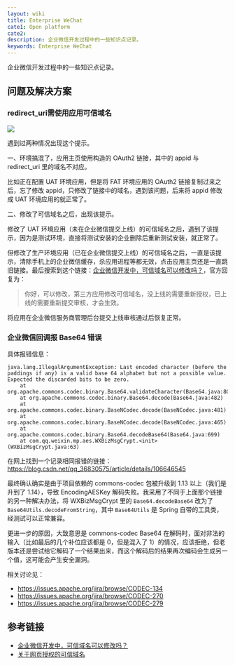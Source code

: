 ```yaml
---
layout: wiki
title: Enterprise WeChat
cate1: Open platform
cate2:
description: 企业微信开发过程中的一些知识点记录。
keywords: Enterprise WeChat
---
```


企业微信开发过程中的一些知识点记录。

## 问题及解决方案

### redirect_uri需使用应用可信域名

![](/images/wiki/wxwork-redirect-uri.jpg)

遇到过两种情况出现这个提示。

一、环境搞混了，应用主页使用构造的 OAuth2 链接，其中的 appid 与 redirect_uri 里的域名不对应。

比如正在配置 UAT 环境应用，但是将 FAT 环境应用的 OAuth2 链接复制过来之后，忘了修改 appid，只修改了链接中的域名，遇到该问题，后来将 appid 修改成 UAT 环境应用的就正常了。

二、修改了可信域名之后，出现该提示。

修改了 UAT 环境应用（未在企业微信提交上线）的可信域名之后，遇到了该提示，因为是测试环境，直接将测试安装的企业删除后重新测试安装，就正常了。

但修改了生产环境应用（已在企业微信提交上线）的可信域名之后，一直是该提示，清除手机上的企业微信缓存，杀应用进程等都无效，点击应用主页还是一直跳旧链接。最后搜索到这个链接：[企业微信开发中，可信域名可以修改吗？][1]，官方回复为：

> 你好，可以修改，第三方应用修改可信域名，没上线的需要重新授权，已上线的需要重新提交审核，才会生效。

将应用在企业微信服务商管理后台提交上线审核通过后恢复正常。

### 企业微信回调报 Base64 错误

具体报错信息：

```
java.lang.IllegalArgumentException: Last encoded character (before the paddings if any) is a valid base 64 alphabet but not a possible value. Expected the discarded bits to be zero.
	at org.apache.commons.codec.binary.Base64.validateCharacter(Base64.java:803)
	at org.apache.commons.codec.binary.Base64.decode(Base64.java:482)
	at org.apache.commons.codec.binary.BaseNCodec.decode(BaseNCodec.java:481)
	at org.apache.commons.codec.binary.BaseNCodec.decode(BaseNCodec.java:465)
	at org.apache.commons.codec.binary.Base64.decodeBase64(Base64.java:699)
	at com.qq.weixin.mp.aes.WXBizMsgCrypt.<init>(WXBizMsgCrypt.java:63)
```

在网上找到一个记录相同报错的链接：<https://blog.csdn.net/qq_36830575/article/details/106646545>

最终确认确实是由于项目依赖的 commons-codec 包被升级到 1.13 以上（我们是升到了 1.14），导致 EncodingAESKey 解码失败。我采用了不同于上面那个链接的另一种解决办法，将 WXBizMsgCrypt 里的 `Base64.decodeBase64` 改为了 `Base64Utils.decodeFromString`，其中 `Base64Utils` 是 Spring 自带的工具类，经测试可以正常兼容。

更进一步的原因，大致意思是 commons-codec Base64 在解码时，面对非法的输入（比如最后的几个补位应该都是 0，但是混入了 1）的情况，应该拒绝，但老版本还是尝试给它解码了一个结果出来，而这个解码后的结果再次编码会生成另一个值，这可能会产生安全漏洞。

相关讨论见：

- <https://issues.apache.org/jira/browse/CODEC-134>
- <https://issues.apache.org/jira/browse/CODEC-270>
- <https://issues.apache.org/jira/browse/CODEC-279>

## 参考链接

- [企业微信开发中，可信域名可以修改吗？][1]
- [关于网页授权的可信域名][2]

[1]: https://developers.weixin.qq.com/community/develop/doc/0006acd7bd8b9063105bf7a295b800
[2]: https://work.weixin.qq.com/api/doc/90000/90135/91335#%E4%BD%BF%E7%94%A8OAuth2%E5%89%8D%E9%A1%BB%E7%9F%A5
